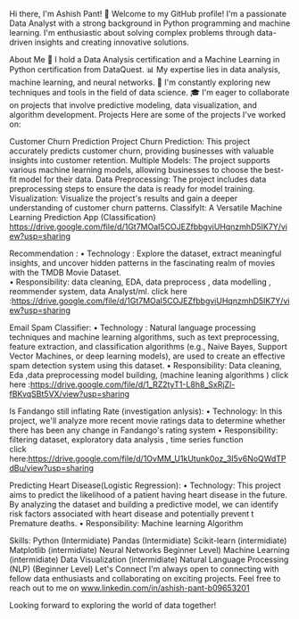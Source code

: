 Hi there, I'm Ashish Pant! 👋
Welcome to my GitHub profile! I'm a passionate Data Analyst with a strong background in Python programming and machine learning. I'm enthusiastic about solving complex problems through data-driven insights and creating innovative solutions.

About Me
🌱 I hold a Data Analysis certification and a Machine Learning in Python certification from DataQuest.
📊 My expertise lies in data analysis, machine learning, and neural networks.
🔬 I'm constantly exploring new techniques and tools in the field of data science.
🎓 I'm eager to collaborate on projects that involve predictive modeling, data visualization, and algorithm development.
Projects
Here are some of the projects I've worked on:

Customer Churn Prediction Project
Churn Prediction: This project accurately predicts customer churn, providing businesses with valuable insights into customer retention.
Multiple Models: The project supports various machine learning models, allowing businesses to choose the best-fit model for their data.
Data Preprocessing: The project includes data preprocessing steps to ensure the data is ready for model training.
Visualization: Visualize the project's results and gain a deeper understanding of customer churn patterns.
ClassifyIt: A Versatile Machine Learning Prediction App (Classification)
https://drive.google.com/file/d/1Gt7MOaI5COJEZfbbgviUHqnzmhD5IK7Y/view?usp=sharing


 Recommendation :
•	Technology : Explore the dataset, extract meaningful insights, and uncover hidden patterns in the fascinating realm of movies with the TMDB Movie Dataset.                                                                        
•	Responsibility: data cleaning, EDA, data preprocess , data modelling , reommender system, data Analyst/ml.
click here :https://drive.google.com/file/d/1Gt7MOaI5COJEZfbbgviUHqnzmhD5IK7Y/view?usp=sharing

Email Spam Classifier:
•	Technology : Natural language processing techniques and machine learning algorithms, such as text preprocessing, feature extraction, and classification algorithms (e.g., Naive Bayes, Support Vector Machines, 
             or deep learning models), are used to create an effective spam detection system using this dataset.
•	Responsibility: Data cleaning, Eda ,data preprocessing model building, (machine leaning algorithms ) 
click here :https://drive.google.com/file/d/1_RZ2tyT1-L8h8_SxRjZl-fBKvqSBt5VX/view?usp=sharing

Is Fandango still inflating Rate (investigation anlysis):
•	Technology: In this project, we'll analyze more recent movie ratings data to determine whether there has been any change in Fandango's rating system
•	Responsibility: filtering dataset, exploratory data analysis , time series function  
click here:https://drive.google.com/file/d/1OvMM_U1kUtunk0oz_3I5v6NoQWdTPdBu/view?usp=sharing



Predicting Heart Disease(Logistic Regression): 
•	Technology:  This project aims to predict the likelihood of a patient having heart disease in the future. By analyzing the dataset and building a predictive model, 
            we can identify risk factors associated with heart disease and potentially prevent                          t           Premature deaths.
•	Responsibility:  Machine learning Algorithm 


Skills:
Python (Intermidiate)
Pandas (Intermidiate)
Scikit-learn (intermidiate)
Matplotlib (intermidiate)
Neural Networks Beginner Level)
Machine Learning (intermidiate)
Data Visualization (intermidiate)
Natural Language Processing (NLP) (Beginner Level)
Let's Connect
I'm always open to connecting with fellow data enthusiasts and collaborating on exciting projects. Feel free to reach out to me on www.linkedin.com/in/ashish-pant-b09653201

Looking forward to exploring the world of data together!
